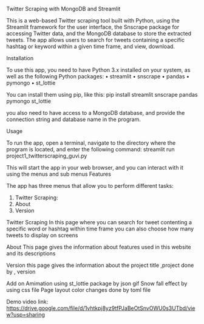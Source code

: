 Twitter Scraping with MongoDB and Streamlit

This is a web-based Twitter scraping tool built with Python, using the Streamlit framework for the user interface, 
the Snscrape package for accessing Twitter data, and the MongoDB database to store the extracted tweets. The app allows users to search
for tweets containing a specific hashtag or keyword within a given time frame, and view, download.

Installation

To use this app, you need to have Python 3.x installed on your system, as well as the following Python packages: 
• streamlit 
• snscrape 
• pandas 
• pymongo 
• st_lottie


You can install them using pip, like this: pip install streamlit snscrape pandas pymongo 
st_lottie 

you also need to have access to a MongoDB database, and provide the connection string and database name in the program.

Usage

To run the app, open a terminal, navigate to the directory where the program is located, and enter the following command: streamlit run project1_twitterscraping_guvi.py

This will start the app in your web browser, and you can interact with it using the menus and sub menus 
Features

The app has three menus that allow you to perform different tasks:
1. Twitter Scraping: 
2. About 
3. Version

Twitter Scraping
In this page where you can search for tweet contenting a specific word or hashtag within time frame you can also choose how many tweets to display on screens 

About 
This page gives the information about features used in this website and its descriptions

Version 
this page gives the information about the project title ,project done by , version 

Add on
Amimation using st_lottie package by json gif 
Snow fall effect by using css file 
Page layout color changes done by toml file  

Demo video link:  https://drive.google.com/file/d/1vhtkpj8yz9tfPJaBeOtSnvOWU0s3UTbd/view?usp=sharing


